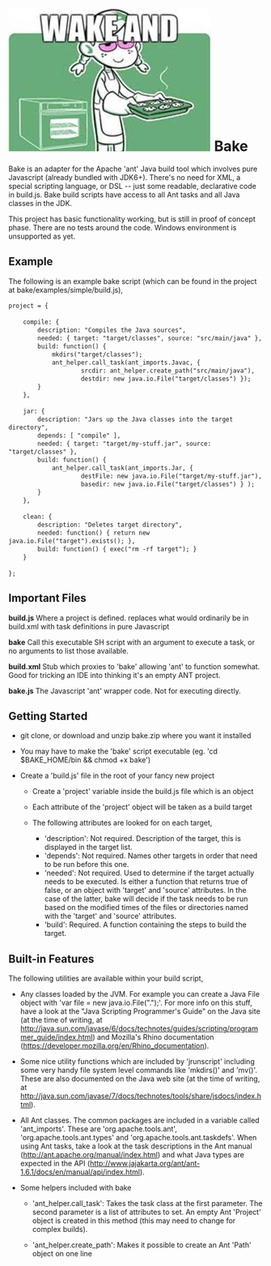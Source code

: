 ![base](https://raw.githubusercontent.com/automenta/bake/master/logo.jpg)
Bake
====

Bake is an adapter for the Apache 'ant' Java build tool which involves pure Javascript (already bundled with JDK6+).  There's no need for XML, a special scripting language, or DSL -- just some readable, declarative code in build.js.
Bake build scripts have access to all Ant tasks and all Java classes in the JDK.

This project has basic functionality working, but is still in proof of concept phase.  There are no tests around the code.  Windows environment is unsupported as yet.


Example
-------

The following is an example bake script (which can be found in the project at bake/examples/simple/build.js),

```
project = {

    compile: {
        description: "Compiles the Java sources",
        needed: { target: "target/classes", source: "src/main/java" },
        build: function() {
            mkdirs("target/classes");
            ant_helper.call_task(ant_imports.Javac, {
                    srcdir: ant_helper.create_path("src/main/java"),
                    destdir: new java.io.File("target/classes") });
        }
    },

    jar: {
        description: "Jars up the Java classes into the target directory",
        depends: [ "compile" ],
        needed: { target: "target/my-stuff.jar", source: "target/classes" },
        build: function() {
            ant_helper.call_task(ant_imports.Jar, {
                    destFile: new java.io.File("target/my-stuff.jar"),
                    basedir: new java.io.File("target/classes") } );
        }
    },

    clean: {
        description: "Deletes target directory",
        needed: function() { return new java.io.File("target").exists(); },
        build: function() { exec("rm -rf target"); }
    }

};
```

Important Files
-----

**build.js**
Where a project is defined.  replaces what would ordinarily be in build.xml with task definitions in pure Javascript

**bake**
Call this executable SH script with an argument to execute a task, or no arguments to list those available.

**build.xml**
Stub which proxies to 'bake' allowing 'ant' to function somewhat.  Good for tricking an IDE into thinking it's an empty ANT project.

**bake.js**
The Javascript 'ant' wrapper code.  Not for executing directly.


Getting Started
---------------

- git clone, or download and unzip bake.zip where you want it installed

- You may have to make the 'bake' script executable (eg. 'cd $BAKE_HOME/bin && chmod +x bake')

- Create a 'build.js' file in the root of your fancy new project

  - Create a 'project' variable inside the build.js file which is an object

  - Each attribute of the 'project' object will be taken as a build target

  - The following attributes are looked for on each target,
    - 'description': Not required. Description of the target, this is displayed in the target list.
    - 'depends': Not required. Names other targets in order that need to be run before this one.
    - 'needed': Not required. Used to determine if the target actually needs to be executed. Is either a function that returns true of false, or an object with 'target' and 'source' attributes. In the case of the latter, bake will decide if the task needs to be run based on the modified times of the files or directories named with the 'target' and 'source' attributes.
    - 'build': Required. A function containing the steps to build the target.


Built-in Features
-----------

The following utilities are available within your build script,

- Any classes loaded by the JVM. For example you can create a Java File object with 'var file = new java.io.File(".");'.  For more info on this stuff, have a look at the "Java Scripting Programmer's Guide" on the Java site (at the time of writing, at http://java.sun.com/javase/6/docs/technotes/guides/scripting/programmer_guide/index.html) and Mozilla's Rhino documentation (https://developer.mozilla.org/en/Rhino_documentation).

- Some nice utility functions which are included by 'jrunscript' including some very handy file system level commands like 'mkdirs()' and 'mv()'. These are also documented on the Java web site (at the time of writing, at http://java.sun.com/javase/7/docs/technotes/tools/share/jsdocs/index.html).

- All Ant classes. The common packages are included in a variable called 'ant_imports'. These are 'org.apache.tools.ant', 'org.apache.tools.ant.types' and 'org.apache.tools.ant.taskdefs'. When using Ant tasks, take a look at the task descriptions in the Ant manual (http://ant.apache.org/manual/index.html) and what Java types are expected in the API (http://www.jajakarta.org/ant/ant-1.6.1/docs/en/manual/api/index.html).

- Some helpers included with bake
    - 'ant_helper.call_task': Takes the task class at the first parameter. The second parameter is a list of attributes to set. An empty Ant 'Project' object is created in this method (this may need to change for complex builds).
    
    - 'ant_helper.create_path': Makes it possible to create an Ant 'Path' object on one line
    
